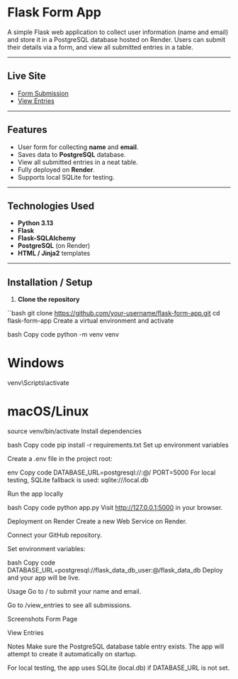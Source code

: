 # Flask Form App

A simple Flask web application to collect user information (name and email) and store it in a PostgreSQL database hosted on Render. Users can submit their details via a form, and view all submitted entries in a table.

---

## Live Site

- [Form Submission](https://form-app2-3.onrender.com)  
- [View Entries](https://form-app2-3.onrender.com/export_csv)

---

## Features

- User form for collecting **name** and **email**.
- Saves data to **PostgreSQL** database.
- View all submitted entries in a neat table.
- Fully deployed on **Render**.
- Supports local SQLite for testing.

---

## Technologies Used

- **Python 3.13**
- **Flask**
- **Flask-SQLAlchemy**
- **PostgreSQL** (on Render)
- **HTML / Jinja2** templates

---

## Installation / Setup

1. **Clone the repository**

``bash
git clone https://github.com/your-username/flask-form-app.git
cd flask-form-app
Create a virtual environment and activate

bash
Copy code
python -m venv venv
# Windows
venv\Scripts\activate
# macOS/Linux
source venv/bin/activate
Install dependencies

bash
Copy code
pip install -r requirements.txt
Set up environment variables

Create a .env file in the project root:

env
Copy code
DATABASE_URL=postgresql://<user>:<password>@<host>/<database>
PORT=5000
For local testing, SQLite fallback is used: sqlite:///local.db

Run the app locally

bash
Copy code
python app.py
Visit http://127.0.0.1:5000 in your browser.

Deployment on Render
Create a new Web Service on Render.

Connect your GitHub repository.

Set environment variables:

bash
Copy code
DATABASE_URL=postgresql://flask_data_db_user:<password>@<host>/flask_data_db
Deploy and your app will be live.

Usage
Go to / to submit your name and email.

Go to /view_entries to see all submissions.

Screenshots
Form Page


View Entries


Notes
Make sure the PostgreSQL database table entry exists. The app will attempt to create it automatically on startup.

For local testing, the app uses SQLite (local.db) if DATABASE_URL is not set.


